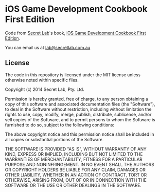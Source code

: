 # iOS Game Development Cookbook First Edition

Code from [Secret Lab](http://www.secretlab.com.au)'s book, [iOS Game Development Cookbook First Edition](http://shop.oreilly.com/product/0636920030454.do).

You can email us at [lab@secretlab.com.au](mailto:lab@secretlab.com.au)

## License

The code in this repository is licensed under the MIT license unless otherwise noted within specific files.

Copyright (c) 2014 Secret Lab, Pty. Ltd.

Permission is hereby granted, free of charge, to any person obtaining a copy of this software and associated documentation files (the "Software"), to deal in the Software without restriction, including without limitation the rights to use, copy, modify, merge, publish, distribute, sublicense, and/or sell copies of the Software, and to permit persons to whom the Software is furnished to do so, subject to the following conditions:

The above copyright notice and this permission notice shall be included in all copies or substantial portions of the Software.

THE SOFTWARE IS PROVIDED "AS IS", WITHOUT WARRANTY OF ANY KIND, EXPRESS OR IMPLIED, INCLUDING BUT NOT LIMITED TO THE WARRANTIES OF MERCHANTABILITY, FITNESS FOR A PARTICULAR PURPOSE AND NONINFRINGEMENT. IN NO EVENT SHALL THE AUTHORS OR COPYRIGHT HOLDERS BE LIABLE FOR ANY CLAIM, DAMAGES OR OTHER LIABILITY, WHETHER IN AN ACTION OF CONTRACT, TORT OR OTHERWISE, ARISING FROM, OUT OF OR IN CONNECTION WITH THE SOFTWARE OR THE USE OR OTHER DEALINGS IN THE SOFTWARE.
